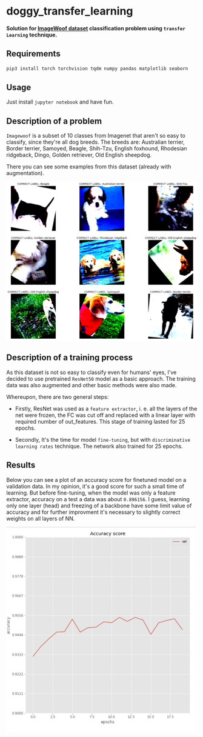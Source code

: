 # doggy_transfer_learning
#### Solution for [ImageWoof dataset](https://github.com/fastai/imagenette) classification problem using `transfer Learning` technique.

## Requirements

```bash
pip3 install torch torchvision tqdm numpy pandas matplotlib seaborn
```

## Usage
Just install `jupyter notebook` and have fun.

## Description of a problem
`Imagewoof` is a subset of 10 classes from Imagenet that aren't so easy to classify, since they're all dog breeds. The breeds are: Australian terrier, Border terrier, Samoyed, Beagle, Shih-Tzu, English foxhound, Rhodesian ridgeback, Dingo, Golden retriever, Old English sheepdog.

There you can see some examples from this dataset (already with augmentation).


![data](static/data.png)

## Description of a training process
As this dataset is not so easy to classify even for humans' eyes, I've decided to use pretrained `ResNet50` model as a basic approach. The training data was also augmented and other basic methods were also made.

Whereupon, there are two general steps:
- Firstly, ResNet was used as a `feature extractor`, i. e. all the layers of the net were frozen, the FC was cut off and replaced with a linear layer with required number of out_features. This stage of training lasted for 25 epochs.

- Secondly, It's the time for model `fine-tuning`, but with `discriminative learning rates` technique. The network also trained for 25 epochs.

## Results
Below you can see a plot of an accuracy score for finetuned model on a validation data. In my opinion, it's a good score for such a small time of learning.
But before fine-tuning, when the model was only a feature extractor, accuracy on a test a data was about `0.896156`. I guess, learning only one layer (head) and freezing of a backbone have some limit value of accuracy and for further improvment it's necessary to slightly correct weights on all layers of NN.

![accuracy](static/accuracy.png)
